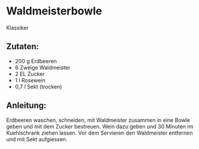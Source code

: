 Waldmeisterbowle
===
Klassiker

Zutaten:
---
- 200 g Erdbeeren
- 6 Zweige Waldmeister
- 2 EL Zucker
- 1 l Rosewein
- 0,7 l Sekt (trocken)

Anleitung:
---
Erdbeeren waschen, schneiden, mit Waldmeister zusammen in eine Bowle geben und mit dem Zucker bestreuen.
Wein dazu geben und 30 Minuten im Kuehlschrank ziehen lassen.
Vor dem Servieren den Waldmeister entfernen und mit Sekt aufgiessen.